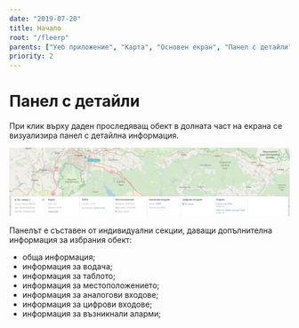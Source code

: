 ```yaml
---
date: "2019-07-20"
title: Начало
root: "/fleerp"
parents: ["Уеб приложение", "Карта", "Основен екран", "Панел с детайли"]
priority: 2
---
```


# Панел с детайли

При клик върху даден проследяващ обект в долната част на екрана се визуализира панел с детайлна информация.

![BottomPanel](bottom-panel-bg.png)

Панелът е съставен от индивидуални секции, даващи допълнителна информация за избрания обект: 

 - обща информация;
 - информация за водача;
 - информация за таблото;
 - информация за местоположението;
 - информация за аналогови входове;
 - информация за цифрови входове;
 - информация за възникнали аларми;

